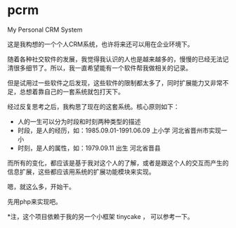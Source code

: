 # pcrm
My Personal CRM System

这是我构想的一个个人CRM系统，也许将来还可以用在企业环境下。

随着各种社交软件的发展，我觉得我认识的人也是越来越多的，慢慢的已经无法记清很多细节了。所以，我一直希望能有一个软件帮我做相关的记录。

但是试用过一些软件之后发现，这些软件的限制都太多了，同时扩展能力又非常不足，总想着靠自己的一套系统就包打天下。

经过反复思考之后，我构思了现在的这套系统。核心原则如下：
* 人的一生可以分为时段和时刻两种类型的描述
* 时段，是人的经历，如：1985.09.01-1991.06.09 上小学 河北省晋州市实现一小
* 时刻，是人的属性，如：1979.09.11 出生 河北省晋县

而所有的变化，都应该是基于我对这个人的了解，或者是跟这个人的交互而产生的信息扩展，这些都应该用系统的扩展功能模块来实现。


嗯，就这么多，开始干。

先用php来实现吧。


*注，这个项目依赖于我的另一个小框架 tinycake ， 可以参考一下。




